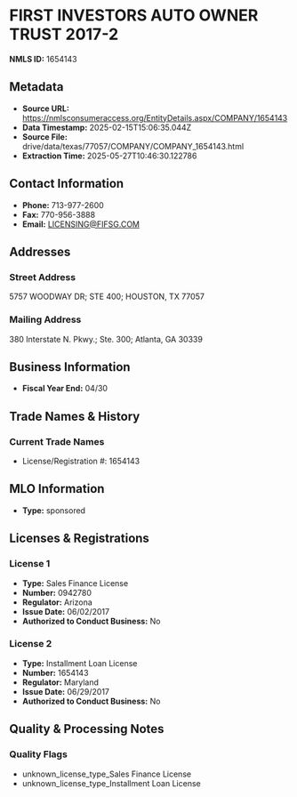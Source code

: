 # FIRST INVESTORS AUTO OWNER TRUST 2017-2

**NMLS ID:** 1654143

## Metadata
- **Source URL:** https://nmlsconsumeraccess.org/EntityDetails.aspx/COMPANY/1654143
- **Data Timestamp:** 2025-02-15T15:06:35.044Z
- **Source File:** drive/data/texas/77057/COMPANY/COMPANY_1654143.html
- **Extraction Time:** 2025-05-27T10:46:30.122786

## Contact Information
- **Phone:** 713-977-2600
- **Fax:** 770-956-3888
- **Email:** LICENSING@FIFSG.COM

## Addresses
### Street Address
5757 WOODWAY DR; STE 400; HOUSTON, TX 77057

### Mailing Address
380 Interstate N. Pkwy.; Ste. 300; Atlanta, GA 30339

## Business Information
- **Fiscal Year End:** 04/30

## Trade Names & History
### Current Trade Names
- License/Registration #: 1654143

## MLO Information
- **Type:** sponsored

## Licenses & Registrations

### License 1
- **Type:** Sales Finance License
- **Number:** 0942780
- **Regulator:** Arizona
- **Issue Date:** 06/02/2017
- **Authorized to Conduct Business:** No

### License 2
- **Type:** Installment Loan License
- **Number:** 1654143
- **Regulator:** Maryland
- **Issue Date:** 06/29/2017
- **Authorized to Conduct Business:** No

## Quality & Processing Notes
### Quality Flags
- unknown_license_type_Sales Finance License
- unknown_license_type_Installment Loan License
